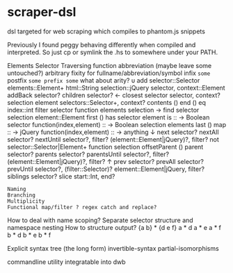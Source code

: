 scraper-dsl
===========

dsl targeted for web scraping which compiles to phantom.js snippets

Previously I found peggy behaving differently when compiled and interpreted. So just cp or symlink the .hs to somewhere under your PATH.

Elements
	Selector
	Traversing function abbreviation (maybe leave some untouched?)
		arbitrary fixity for fullname/abbreviation/symbol
		infix `some`
		postfix `some
		prefix some`
		what about arity?
		υ		add
					selector::Selector
					elements::Element+
					html::String
					selection::jQuery
					selector, context::Element
				addBack
					selector?
				children
					selector?
		←		closest
					selector
					selector, context?
					selection
					element
					selectors::Selector+, context?
				contents
					()
				end
					()
				eq
					index::int
				filter
					selector
					function
					elements
					selection
		→		find
					selector
					selection
					element::Element
				first
					()
				has
					selector
					element
				is :: -> Boolean
					selector
					function(index,element) :: -> Boolean
					selection
					elements
				last
					()
				map :: -> jQuery
					function(index,element) :: -> anything
		↓		next 
					selector?
				nextAll
					selector?
				nextUntil
					selector?, filter?
					(element::Element|jQuery)?, filter?
				not
					selector::Selector|Element+
					function
					selection
				offsetParent
					()
				parent
					selector?
				parents
					selector?
				parentsUntil
					selector?, filter?
					(element::Element|jQuery)?, filter?
		↑		prev
					selector?
				prevAll
					selector?
				prevUntil
					selector?, (filter::Selector)?
					element::Element|jQuery, filter?
				siblings
					selector?
				slice
					start::Int, end?

	Naming
	Branching
	Multiplicity
	Functional map/filter ? regex catch and replace?

How to deal with name scoping?
	Separate selector structure and namespace nesting
How to structure output?
	{a b} * {d e f}
	a * d
	a * e
	a * f
	b * d
	b * e
	b * f


Explicit syntax tree (the long form)
	invertible-syntax
	partial-isomorphisms

commandline utility integratable into dwb
